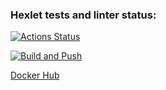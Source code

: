 ### Hexlet tests and linter status:
[![Actions Status](https://github.com/aliceicelie/devops-for-programmers-project-74/actions/workflows/hexlet-check.yml/badge.svg)](https://github.com/aliceicelie/devops-for-programmers-project-74/actions)

[![Build and Push](https://github.com/aliceicelie/devops-for-programmers-project-74/actions/workflows/push.yml/badge.svg)](https://github.com/ваш-юзернейм/aliceicelie-devops-for-programmers-project-74/actions/workflows/push.yml)

[Docker Hub](https://hub.docker.com/repository/docker/aliceicelie/devops-for-programmers-project-74/general)